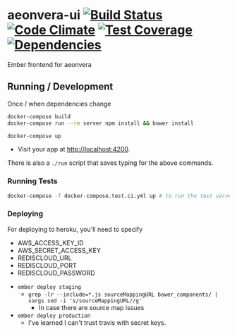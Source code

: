 # aeonvera-ui [![Build Status](https://travis-ci.org/NullVoxPopuli/aeonvera-ui.svg)](https://travis-ci.org/NullVoxPopuli/aeonvera-ui) [![Code Climate](https://codeclimate.com/github/NullVoxPopuli/aeonvera-ui/badges/gpa.svg)](https://codeclimate.com/github/NullVoxPopuli/aeonvera-ui) [![Test Coverage](https://codeclimate.com/github/NullVoxPopuli/aeonvera-ui/badges/coverage.svg)](https://codeclimate.com/github/NullVoxPopuli/aeonvera-ui/coverage) [![Dependencies](https://david-dm.org/NullVoxPopuli/aeonvera-ui.svg)](https://david-dm.org/NullVoxPopuli/aeonvera-ui.svg)
Ember frontend for aeonvera


## Running / Development

Once / when dependencies change
```bash
docker-compose build
docker-compose run --rm server npm install && bower install
```

```bash
docker-compose up
```

* Visit your app at [http://localhost:4200](http://localhost:4200).

There is also a `./run` script that saves typing for the above commands.

### Running Tests

```bash
docker-compose -f docker-compose.test.ci.yml up # to run the test server
```

### Deploying

For deploying to heroku, you'll need to specify
 - AWS_ACCESS_KEY_ID
 - AWS_SECRET_ACCESS_KEY
 - REDISCLOUD_URL
 - REDISCLOUD_PORT
 - REDISCLOUD_PASSWORD

* `ember deploy staging`
  * `grep -lr --include=*.js sourceMappingURL bower_components/ | xargs sed -i 's/sourceMappingURL//g'`
     - In case there are source map issues
* `ember deploy production`
  * I've learned I can't trust travis with secret keys.
